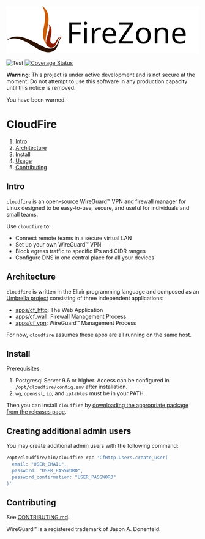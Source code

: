 ![](./apps/cf_http/assets/static/logo.svg)

![Test](https://github.com/CloudFire-LLC/cloudfire/workflows/Test/badge.svg)
[![Coverage Status](https://coveralls.io/repos/github/CloudFire-LLC/cloudfire/badge.svg?branch=master)](https://coveralls.io/github/CloudFire-LLC/cloudfire?branch=master)

**Warning**: This project is under active development and is not secure at the moment.
Do not attempt to use this software in any production capacity until this notice is removed.

You have been warned.

# CloudFire

1. [Intro](#intro)
2. [Architecture](#architecture)
3. [Install](#install)
4. [Usage](#usage)
5. [Contributing](#contributing)

## Intro

`cloudfire` is an open-source WireGuard™ VPN and firewall manager for Linux
designed to be easy-to-use, secure, and useful for individuals and small teams.

Use `cloudfire` to:

- Connect remote teams in a secure virtual LAN
- Set up your own WireGuard™ VPN
- Block egress traffic to specific IPs and CIDR ranges
- Configure DNS in one central place for all your devices

## Architecture

`cloudfire` is written in the Elixir programming language and composed as an [Umbrella
project](https://elixir-lang.org/getting-started/mix-otp/dependencies-and-umbrella-projects.html)
consisting of three independent applications:

- [apps/cf_http](apps/cf_http): The Web Application
- [apps/cf_wall](apps/cf_wall): Firewall Management Process
- [apps/cf_vpn](apps/cf_vpn): WireGuard™ Management Process

For now, `cloudfire` assumes these apps are all running on the same host.

## Install

Prerequisites:

1. Postgresql Server 9.6 or higher. Access can be configured in
   `/opt/cloudfire/config.env` after installation.
2. `wg`, `openssl`, `ip`, and `iptables` must be in your PATH.

Then you can install `cloudfire` by [downloading the appropriate package
from the releases page](https://github.com/CloudFire-LLC/cloudfire/releases).

## Creating additional admin users

You may create additional admin users with the following command:

```bash
/opt/cloudfire/bin/cloudfire rpc 'CfHttp.Users.create_user(
  email: "USER_EMAIL",
  password: "USER_PASSWORD",
  password_confirmation: "USER_PASSWORD"
)'
```

## Contributing

See [CONTRIBUTING.md](CONTRIBUTING.md).

WireGuard™ is a registered trademark of Jason A. Donenfeld.
